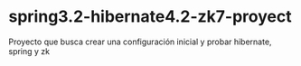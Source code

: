 spring3.2-hibernate4.2-zk7-proyect
==================================

Proyecto que busca crear una configuración inicial y probar hibernate, spring y zk
